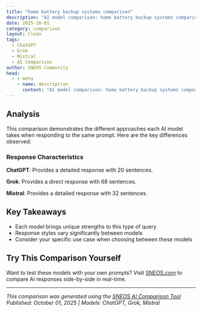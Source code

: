 ```yaml
---
title: "home battery backup systems comparison"
description: "AI model comparison: home battery backup systems comparison..."
date: 2025-10-01
category: comparison
layout: Clean
tags:
  - ChatGPT
  - Grok
  - Mistral
  - AI Comparison
author: SNEOS Community
head:
  - - meta
    - name: description
      content: "AI model comparison: home battery backup systems comparison..."
---
```


<ChatComparison
  title="home battery backup systems comparison"
  prompt="home battery backup systems comparison"
  :responses='{"ChatGPT": "Sure! Here\u2019s a comparison of popular home battery backup systems as of 2024, focusing on key factors such as capacity, power output, scalability, chemistry, warranty, and price. This will help you choose the best option for your needs.\n\n| Brand \u0026 Model | Battery Capacity (kWh) | Power Output (kW) | Chemistry | Scalability | Warranty | Approximate Price* | Key Features |\n|-----------------------|-----------------------|-------------------|--------------------|--------------------------|-------------------|-----------------------------|-------------------------------------------------|\n| Tesla Powerwall 3 | 13.5 | 5 | Lithium-ion (NMC) | Up to 10 Powerwalls | 10 years or ~70% capacity | $11,000 - $13,000 installed | Integrated inverter, backup \u0026 load shifting, app monitoring |\n| LG Chem RESU Prime 10H | 9.8 | 5 | Lithium-ion (NMC) | Can connect multiple units | 10 years | $8,000 - $10,000 (battery only) | Compact, high energy density, requires compatible inverter |\n| Generac PWRcell | Modular (3.6 - 18 kWh)| 7.6 | Lithium-ion (LFP) | Highly modular | 10 years | $13,000 - $20,000 installed | Integrated inverter system, high power, good for whole home backup |\n| sonnen ecoLinx | 10 | 4 | Lithium-ion (LFP) | Modular up to 20 kWh | 10 years | $15,000 - $20,000 installed | Smart energy management, grid-interactive, premium brand |\n| Enphase Encharge 10 | 10 | 3.84 | Lithium iron phosphate (LFP) | Stackable | 10 years | $9,000 - $12,000 (battery) | Integrated microinverters, easy expansion, monitoring via app |\n| Blue Planet Energy Blue Ion 2.0 | 10 - 20 | 5 | Lithium iron phosphate (LFP) | Modular | 10 years | $14,000 - $18,000 installed | Designed for long-life and safety, off-grid ready |\n\n*Prices are approximate and vary by location, installation complexity, and incentives.\n\n### Things to Consider when Choosing a Home Battery Backup:\n\n- **Capacity:** How much energy do you want to store? Larger capacity means longer backup times.\n- **Power Output:** Maximum continuous and peak load power \u2013 important if you want to run many appliances.\n- **Chemistry:** LFP (Lithium Iron Phosphate) is safer and has longer lifespan; NMC has higher energy density.\n- **Scalability:** Whether you can add more battery units later.\n- **Warranty \u0026 Degradation:** How long the battery warranty lasts and expected capacity after warranty.\n- **Inverter Integration:** Some systems include inverters; others require separate purchase.\n- **Installation Cost:** Varies significantly depending on system complexity.\n- **Smart Features:** Some batteries have built-in energy management and smart home integration.\n\nIf you provide more details about your energy needs, budget, or existing solar setup, I can help refine recommendations!", "Grok": "Home battery backup systems are becoming increasingly popular for energy storage, providing backup power during outages, optimizing solar energy usage, and reducing reliance on the grid. Below is a comparison of some of the most popular home battery backup systems based on key factors such as capacity, power output, efficiency, cost, and features.\n\n---\n\n### Key Factors to Consider\n1. **Capacity (kWh):** How much energy the battery can store. Higher capacity means more energy for longer periods.\n2. **Power Output (kW):** How much power the system can deliver at once. Higher power output supports more devices simultaneously.\n3. **Round-Trip Efficiency:** The percentage of energy retained after charging and discharging (higher is better).\n4. **Lifespan/Warranty:** How long the battery lasts (often measured in cycles or years) and what the warranty covers.\n5. **Cost:** Upfront price, including installation, and cost per kWh of storage.\n6. **Compatibility:** Works with solar panels, inverters, or specific grid setups.\n7. **Features:** Smart energy management, app control, scalability (adding more batteries), etc.\n\n---\n\n### Comparison of Popular Home Battery Backup Systems (2023 Data)\n\n#### 1. Tesla Powerwall 2\n- **Capacity:** 13.5 kWh (usable)\n- **Power Output:** 5 kW continuous, 7 kW peak\n- **Round-Trip Efficiency:** ~90%\n- **Lifespan/Warranty:** 10 years or unlimited cycles for solar self-consumption\n- **Cost:** ~$11,500 (including installation; varies by region)\n- **Compatibility:** Designed for Tesla solar systems but works with others via compatible inverters\n- **Features:**\n - Seamless integration with Tesla app for monitoring and control\n - Built-in inverter\n - Scalable (up to 10 units)\n - Storm Watch (pre-charges during bad weather forecasts)\n- **Pros:** Reliable, widely available, good app interface\n- **Cons:** Expensive, limited power output for high-demand homes\n\n#### 2. LG Chem RESU\n- **Capacity:** 9.8 kWh (usable, for RESU10H model; other sizes available)\n- **Power Output:** 5 kW continuous, 7 kW peak\n- **Round-Trip Efficiency:** ~90%\n- **Lifespan/Warranty:** 10 years or 60% capacity retention\n- **Cost:** ~$9,000\u2013$10,000 (including installation)\n- **Compatibility:** Works with many inverters (e.g., SolarEdge, SMA)\n- **Features:**\n - Compact design, lightweight\n - Modular options (different sizes available)\n- **Pros:** Affordable for capacity, good compatibility with third-party systems\n- **Cons:** No built-in inverter, shorter warranty terms compared to some competitors\n\n#### 3. Enphase Encharge\n- **Capacity:** 3.5 kWh (Encharge 3) or 10.5 kWh (Encharge 10) per unit\n- **Power Output:** 1.28 kW continuous per 3.5 kWh unit (scales with multiple units)\n- **Round-Trip Efficiency:** ~89%\n- **Lifespan/Warranty:** 10 years or 4,000 cycles\n- **Cost:** ~$7,000 for 3.5 kWh unit; ~$18,000 for 10.5 kWh (including installation)\n- **Compatibility:** Designed for Enphase solar systems\n- **Features:**\n - Microinverter-based system for high reliability\n - Scalable with multiple units\n - App for monitoring and control\n- **Pros:** Modular design, excellent for Enphase solar users\n- **Cons:** Expensive per kWh, lower power output compared to competitors\n\n#### 4. Generac PWRcell\n- **Capacity:** 9\u201318 kWh (modular, depending on configuration)\n- **Power Output:** 3.4\u20137.6 kW continuous (depends on inverter and battery setup)\n- **Round-Trip Efficiency:** ~86.5%\n- **Lifespan/Warranty:** 10 years or 7.6 MWh of throughput per module\n- **Cost:** ~$10,000\u2013$14,000 for 9 kWh system (including installation)\n- **Compatibility:** Works best with Generac solar inverters\n- **Features:**\n - Scalable (add more battery modules)\n - Can power larger loads with higher configurations\n - Smart energy management\n- **Pros:** Flexible capacity and power options, good for larger homes\n- **Cons:** Lower efficiency, bulkier design\n\n#### 5. Sonnen Eco\n- **Capacity:** 5\u201320 kWh (configurable in 2.5 kWh increments)\n- **Power Output:** 3\u20138 kW (depending on model)\n- **Round-Trip Efficiency:** ~81.6%\n- **Lifespan/Warranty:** 10 years or 10,000 cycles\n- **Cost:** ~$10,000 for 5 kWh; higher capacities cost more\n- **Compatibility:** Works with most solar inverters\n- **Features:**\n - Focus on energy independence (can operate off-grid)\n - Intelligent energy management software\n - Scalable\n- **Pros:** Long warranty, customizable capacity\n- **Cons:** Lower efficiency, higher cost per kWh\n\n---\n\n### Comparison Table\n\n| Brand | Capacity (kWh) | Power Output (kW) | Efficiency | Warranty | Cost (Approx.) | Scalable? | Best For |\n|------------------|----------------|-------------------|------------|------------------|---------------------|-----------|------------------------------|\n| Tesla Powerwall 2| 13.5 | 5 (7 peak) | 90% | 10 years | $11,500 | Yes | Solar \u002B grid backup |\n| LG Chem RESU | 9.8 | 5 (7 peak) | 90% | 10 years (60%) | $9,000\u2013$10,000 | No | Budget-conscious solar users |\n| Enphase Encharge | 3.5\u201310.5 | 1.28\u20133.84 | 89% | 10 years/4,000 | $7,000\u2013$18,000 | Yes | Enphase solar owners |\n| Generac PWRcell | 9\u201318 | 3.4\u20137.6 | 86.5% | 10 years/7.6 MWh | $10,000\u2013$14,000 | Yes | Larger homes, high demand |\n| Sonnen Eco | 5\u201320 | 3\u20138 | 81.6% | 10 years/10,000 | $10,000\u002B | Yes | Off-grid, energy independence|\n\n---\n\n### Choosing the Right System\n- **Budget-Conscious:** LG Chem RESU offers good value per kWh.\n- **High Power Needs:** Generac PWRcell or Tesla Powerwall 2 can handle larger loads.\n- **Solar Integration:** Tesla Powerwall or Enphase Encharge if you have a matching solar setup.\n- **Scalability:** Sonnen Eco or Generac PWRcell for future expansion.\n- **Off-Grid Focus:** Sonnen Eco excels in energy independence setups.\n\n---\n\n### Additional Considerations\n- **Installation Costs:** Vary by region and complexity (e.g., $1,000\u2013$3,000 on top of battery cost).\n- **Incentives:** Look for federal tax credits (e.g., 30% ITC in the US for solar\u002Bbattery systems under the Inflation Reduction Act) or local rebates.\n- **Backup Needs:** Assess how much power you need during outages (e.g., critical loads like fridge, lights, or whole-home backup).\n- **Local Regulations:** Some areas have restrictions on battery installations or grid interconnection.\n\nWould you like a deeper dive into a specific brand or help calculating your energy needs for a backup system?", "Mistral": "Home battery backup systems are becoming increasingly popular for storing excess energy generated by solar panels or for providing backup power during outages. Here\u0027s a comparison of some popular home battery backup systems:\n\n### 1. **Tesla Powerwall**\n- **Capacity**: 13.5 kWh\n- **Power Output**: 5 kW continuous, 7 kW peak\n- **Efficiency**: 90% round-trip efficiency\n- **Warranty**: 10 years\n- **Features**: Integrated inverter, app monitoring, compatible with solar panels\n- **Pros**: High capacity, sleek design, strong brand reputation\n- **Cons**: Higher cost, limited to Tesla ecosystem\n\n### 2. **LG Chem RESU**\n- **Capacity**: Various models ranging from 3.3 kWh to 16 kWh\n- **Power Output**: Varies by model, typically 5 kW continuous\n- **Efficiency**: 90% round-trip efficiency\n- **Warranty**: 10 years\n- **Features**: Modular design, compatible with various inverters, app monitoring\n- **Pros**: Flexible capacity options, good efficiency, reliable brand\n- **Cons**: Requires separate inverter, installation can be complex\n\n### 3. **Sonnen eco**\n- **Capacity**: 5 kWh to 20 kWh\n- **Power Output**: 3 kW to 8 kW continuous\n- **Efficiency**: 90% round-trip efficiency\n- **Warranty**: 10 years\n- **Features**: Integrated inverter, smart energy management, app monitoring\n- **Pros**: High capacity options, smart grid capabilities, strong brand reputation\n- **Cons**: Higher cost, installation can be complex\n\n### 4. **Enphase Encharge**\n- **Capacity**: 3.36 kWh to 10.08 kWh\n- **Power Output**: 1.28 kW to 3.84 kW continuous\n- **Efficiency**: 96% round-trip efficiency\n- **Warranty**: 10 years\n- **Features**: Modular design, integrated inverter, app monitoring\n- **Pros**: High efficiency, modular and scalable, easy installation\n- **Cons**: Lower capacity compared to some competitors, limited power output\n\n### 5. **Generac PWRcell**\n- **Capacity**: 8.6 kWh to 17.1 kWh\n- **Power Output**: 6.7 kW continuous\n- **Efficiency**: 90% round-trip efficiency\n- **Warranty**: 10 years\n- **Features**: Integrated inverter, app monitoring, compatible with solar panels\n- **Pros**: High capacity, strong brand reputation, good efficiency\n- **Cons**: Higher cost, installation can be complex\n\n### 6. **Panasonic EverVolt**\n- **Capacity**: 5.5 kWh to 17.1 kWh\n- **Power Output**: 5 kW continuous\n- **Efficiency**: 90% round-trip efficiency\n- **Warranty**: 10 years\n- **Features**: Modular design, integrated inverter, app monitoring\n- **Pros**: Flexible capacity options, good efficiency, reliable brand\n- **Cons**: Requires separate inverter, installation can be complex\n\n### Key Considerations:\n1. **Capacity**: Ensure the battery has enough capacity to meet your energy needs.\n2. **Power Output**: Check if the battery can provide enough power for your appliances.\n3. **Efficiency**: Higher efficiency means more energy is stored and retrieved.\n4. **Warranty**: A longer warranty provides peace of mind.\n5. **Compatibility**: Ensure the battery is compatible with your solar panels and inverter.\n6. **Cost**: Consider the upfront cost and potential long-term savings.\n\n### Conclusion:\nChoosing the right home battery backup system depends on your specific needs, budget, and existing infrastructure. Each of the systems mentioned has its strengths and weaknesses, so it\u0027s important to weigh these factors carefully before making a decision."}' 
  published-date="17:25"
/>

## Analysis

This comparison demonstrates the different approaches each AI model takes when responding to the same prompt. Here are the key differences observed:

### Response Characteristics

**ChatGPT**: Provides a detailed response with 20 sentences. 

**Grok**: Provides a direct response with 68 sentences. 

**Mistral**: Provides a detailed response with 32 sentences. 

## Key Takeaways

- Each model brings unique strengths to this type of query
- Response styles vary significantly between models
- Consider your specific use case when choosing between these models

## Try This Comparison Yourself

Want to test these models with your own prompts? Visit [SNEOS.com](https://sneos.com) to compare AI responses side-by-side in real-time.

---

*This comparison was generated using the [SNEOS AI Comparison Tool](https://sneos.com)*
*Published: October 01, 2025 | Models: ChatGPT, Grok, Mistral*
